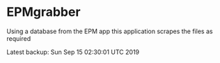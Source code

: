# EPMgrabber
Using a database from the EPM app this application scrapes the files as required


Latest backup: Sun Sep 15 02:30:01 UTC 2019
